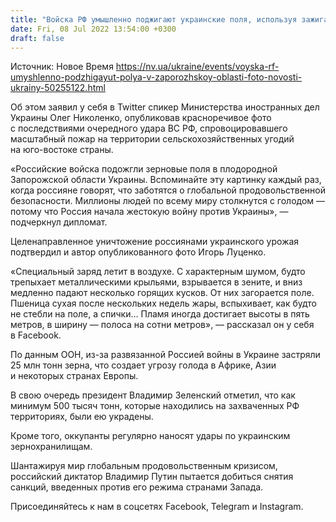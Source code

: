 ```yaml
---
title: "Войска РФ умышленно поджигают украинские поля, используя зажигательные снаряды — фото"
date: Fri, 08 Jul 2022 13:54:00 +0300
draft: false
---
```

Источник: Новое Время https://nv.ua/ukraine/events/voyska-rf-umyshlenno-podzhigayut-polya-v-zaporozhskoy-oblasti-foto-novosti-ukrainy-50255122.html


 Об этом заявил у себя в Twitter спикер Министерства иностранных дел Украины Олег Николенко, опубликовав красноречивое фото с последствиями очередного удара ВС РФ, спровоцировавшего масштабный пожар на территории сельскохозяйственных угодий на юго-востоке страны.

«Российские войска подожгли зерновые поля в плодородной Запорожской области Украины. Вспоминайте эту картинку каждый раз, когда россияне говорят, что заботятся о глобальной продовольственной безопасности. Миллионы людей по всему миру столкнутся с голодом — потому что Россия начала жестокую войну против Украины», — подчеркнул дипломат.

Целенаправленное уничтожение россиянами украинского урожая подтвердил и автор опубликованного фото Игорь Луценко.

«Специальный заряд летит в воздухе. С характерным шумом, будто трепыхает металлическими крыльями, взрывается в зените, и вниз медленно падают несколько горящих кусков. От них загорается поле. Пшеница сухая после нескольких недель жары, вспыхивает, как будто не стебли на поле, а спички… Пламя иногда достигает высоты в пять метров, в ширину — полоса на сотни метров», — рассказал он у себя в Facebook.

По данным ООН, из-за развязанной Россией войны в Украине застряли 25 млн тонн зерна, что создает угрозу голода в Африке, Азии и некоторых странах Европы.

В свою очередь президент Владимир Зеленский отметил, что как минимум 500 тысяч тонн, которые находились на захваченных РФ территориях, были ею украдены.

Кроме того, оккупанты регулярно наносят удары по украинским зернохранилищам.

Шантажируя мир глобальным продовольственным кризисом, российский диктатор Владимир Путин пытается добиться снятия санкций, введенных против его режима странами Запада.

Присоединяйтесь к нам в соцсетях Facebook, Telegram и Instagram.
